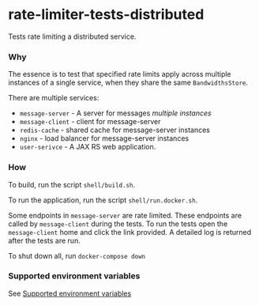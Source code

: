 # rate-limiter-tests-distributed

Tests rate limiting a distributed service.

### Why

The essence is to test that specified rate limits apply across multiple instances of a 
single service, when they share the same `BandwidthsStore`.

There are multiple services:

- `message-server` - A server for messages _multiple instances_
- `message-client` - client for message-server
- `redis-cache` - shared cache for message-server instances
- `nginx` - load balancer for message-server instances
- `user-serivce` - A JAX RS web application. 

### How

To build, run the script `shell/build.sh`.

To run the application, run the script `shell/run.docker.sh`.

Some endpoints in `message-server` are rate limited. These endpoints are called by 
`message-client` during the tests. To run the tests open the `message-client` home
and click the link provided. A detailed log is returned after the tests are run.

To shut down all, run `docker-compose down`

### Supported environment variables

See [Supported environment variables](docs/env.md)

